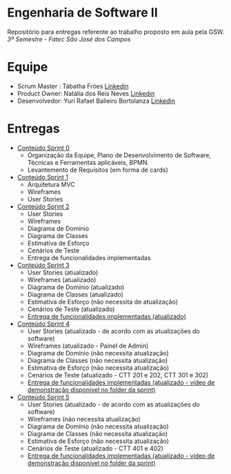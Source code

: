 # Engenharia de Software II

Repositório para entregas referente ao trabalho proposto em aula pela GSW.
*3º Semestre - Fatec São José dos Campos*

# Equipe
- Scrum Master : Tábatha Fróes
[Linkedin](http://www.linkedin.com/in/tabathafroes)
- Product Owner: Natália dos Reis Neves
[Linkedin](http://www.linkedin.com/in/natalia-reis-neves)
- Desenvolvedor: Yuri Rafael Balieiro Bortolanza
[Linkedin](http://www.linkedin.com/in/yuri-balieiro)

# Entregas
- [Conteúdo Sprint 0](https://github.com/tabathafroes/EngSoft2/tree/master/Sprint%200)
  - Organização da Equipe, Plano de Desenvolvimento de Software, Técnicas e Ferramentas aplicáveis, BPMN.
  - Levantemento de Requisitos (em forma de cards)
- [Conteúdo Sprint 1](https://github.com/tabathafroes/EngSoft2/tree/master/Sprint%201)
  - Arquitetura MVC
  - Wireframes
  - User Stories
- [Conteúdo Sprint 2](https://github.com/tabathafroes/EngSoft2/tree/master/Sprint%202)
  - User Stories
  - Wireframes
  - Diagrama de Domínio
  - Diagrama de Classes
  - Estimativa de Esforço
  - Cenários de Teste
  - Entrega de funcionalidades implementadas
 - [Conteúdo Sprint 3](https://github.com/tabathafroes/EngSoft2/tree/master/Sprint%203)
   - User Stories (atualizado)
   - Wireframes (atualizado)
   - Diagrama de Domínio (atualizado)
   - Diagrama de Classes (atualizado)
   - Estimativa de Esforço (não necessita de atualização)
   - Cenários de Teste (atualizado)
   - [Entrega de funcionalidades implementadas (atualizado)](https://github.com/tabathafroes/EngSoft2/tree/master/Software/JobsScreen-master)
 - [Conteúdo Sprint 4](https://github.com/tabathafroes/EngSoft2/tree/master/Sprint%204)
   - User Stories (atualizado - de acordo com as atualizações do software)
   - Wireframes (atualizado - Painel de Admin)
   - Diagrama de Domínio (não necessita atualização)
   - Diagrama de Classes (não necessita atualização)
   - Estimativa de Esforço (não necessita atualização)
   - Cenários de Teste (atualizado - CTT 201 e 202, CTT 301 e 302)
   - [Entrega de funcionalidades implementadas (atualizado - video de demonstração disponível no folder da sprint)](https://github.com/tabathafroes/EngSoft2/tree/master/Software/JobsScreen-master)
 - [Conteúdo Sprint 5](https://github.com/tabathafroes/EngSoft2/tree/master/Sprint%205)
   - User Stories (atualizado - de acordo com as atualizações do software)
   - Wireframes (não necessita atualização)
   - Diagrama de Domínio (não necessita atualização)
   - Diagrama de Classes (não necessita atualização)
   - Estimativa de Esforço (não necessita atualização)
   - Cenários de Teste (atualizado - CTT 401 e 402)
   - [Entrega de funcionalidades implementadas (atualizado - video de demonstração disponível no folder da sprint)](https://github.com/tabathafroes/EngSoft2/tree/master/Software/JobsScreen-master)
